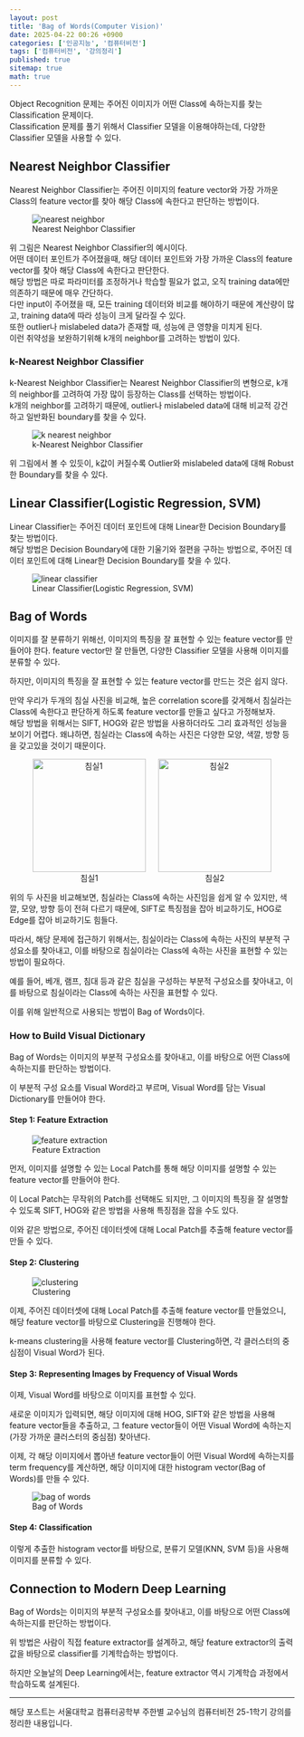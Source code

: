 ```yaml
---
layout: post
title: 'Bag of Words(Computer Vision)'
date: 2025-04-22 00:26 +0900
categories: ['인공지능', '컴퓨터비전']
tags: ['컴퓨터비전', '강의정리']
published: true
sitemap: true
math: true
---
```

Object Recognition 문제는 주어진 이미지가 어떤 Class에 속하는지를 찾는 Classification 문제이다.  
Classification 문제를 풀기 위해서 Classifier 모델을 이용해야하는데, 다양한 Classifier 모델을 사용할 수 있다.  

## Nearest Neighbor Classifier
Nearest Neighbor Classifier는 주어진 이미지의 feature vector와 가장 가까운 Class의 feature vector를 찾아 해당 Class에 속한다고 판단하는 방법이다.

<figure>
    <img src="../assets/img/2025-04-22-bag-of-words-computer-vision/image.png" alt="nearest neighbor">
    <figcaption>Nearest Neighbor Classifier</figcaption>
</figure>

위 그림은 Nearest Neighbor Classifier의 예시이다.  
어떤 데이터 포인트가 주어졌을때, 해당 데이터 포인트와 가장 가까운 Class의 feature vector를 찾아 해당 Class에 속한다고 판단한다.  
해당 방법은 따로 파라미터를 조정하거나 학습할 필요가 없고, 오직 training data에만 의존하기 때문에 매우 간단하다.  
다만 input이 주어졌을 때, 모든 training 데이터와 비교를 해야하기 때문에 계산량이 많고, training data에 따라 성능이 크게 달라질 수 있다.  
또한 outlier나 mislabeled data가 존재할 때, 성능에 큰 영향을 미치게 된다.  
이런 취약성을 보완하기위해 k개의 neighbor를 고려하는 방법이 있다.  

### k-Nearest Neighbor Classifier
k-Nearest Neighbor Classifier는 Nearest Neighbor Classifier의 변형으로, k개의 neighbor를 고려하여 가장 많이 등장하는 Class를 선택하는 방법이다.  
k개의 neighbor를 고려하기 때문에, outlier나 mislabeled data에 대해 비교적 강건하고 일반화된 boundary를 찾을 수 있다.
<figure>
    <img src="../assets/img/2025-04-22-bag-of-words-computer-vision/image1.png" alt="k nearest neighbor">
    <figcaption>k-Nearest Neighbor Classifier</figcaption>
</figure>
위 그림에서 볼 수 있듯이, k값이 커질수록 Outlier와 mislabeled data에 대해 Robust한 Boundary를 찾을 수 있다.  

## Linear Classifier(Logistic Regression, SVM)
Linear Classifier는 주어진 데이터 포인트에 대해 Linear한 Decision Boundary를 찾는 방법이다.  
해당 방법은 Decision Boundary에 대한 기울기와 절편을 구하는 방법으로, 주어진 데이터 포인트에 대해 Linear한 Decision Boundary를 찾을 수 있다.  
<figure>
    <img src="../assets/img/2025-04-22-bag-of-words-computer-vision/image2.png" alt="linear classifier">
    <figcaption>Linear Classifier(Logistic Regression, SVM)</figcaption>
</figure>

## Bag of Words
이미지를 잘 분류하기 위해선, 이미지의 특징을 잘 표현할 수 있는 feature vector를 만들어야 한다. feature vector만 잘 만들면, 다양한 Classifier 모델을 사용해 이미지를 분류할 수 있다.  

하지만, 이미지의 특징을 잘 표현할 수 있는 feature vector를 만드는 것은 쉽지 않다.

만약 우리가 두개의 침실 사진을 비교해, 높은 correlation score를 갖게해서 침실라는 Class에 속한다고 판단하게 하도록 feature vector를 만들고 싶다고 가정해보자.  
해당 방법을 위해서는 SIFT, HOG와 같은 방법을 사용하더라도 그리 효과적인 성능을 보이기 어렵다. 왜냐하면, 침실라는 Class에 속하는 사진은 다양한 모양, 색깔, 방향 등을 갖고있을 것이기 때문이다.  

<figure style="display: flex; justify-content: space-around; align-items: center; gap: 20px;">
    <div style="text-align: center;">
        <img src="../assets/img/2025-04-22-bag-of-words-computer-vision/image3.png" alt="침실1" style="height: 200px;">
        <figcaption>침실1</figcaption>
    </div>
    <div style="text-align: center;">
        <img src="../assets/img/2025-04-22-bag-of-words-computer-vision/image4.png" alt="침실2" style="height: 200px;">
        <figcaption>침실2</figcaption>
    </div>
</figure>

위의 두 사진을 비교해보면, 침실라는 Class에 속하는 사진임을 쉽게 알 수 있지만, 색깔, 모양, 방향 등이 전혀 다르기 때문에, SIFT로 특징점을 잡아 비교하기도, HOG로 Edge를 잡아 비교하기도 힘들다.  

따라서, 해당 문제에 접근하기 위해서는, 침실이라는 Class에 속하는 사진의 부분적 구성요소를 찾아내고, 이를 바탕으로 침실이라는 Class에 속하는 사진을 표현할 수 있는 방법이 필요하다.  

예를 들어, 베개, 램프, 침대 등과 같은 침실을 구성하는 부분적 구성요소를 찾아내고, 이를 바탕으로 침실이라는 Class에 속하는 사진을 표현할 수 있다.  

이를 위해 일반적으로 사용되는 방법이 Bag of Words이다.

### How to Build Visual Dictionary

Bag of Words는 이미지의 부분적 구성요소를 찾아내고, 이를 바탕으로 어떤 Class에 속하는지를 판단하는 방법이다.  

이 부분적 구성 요소를 Visual Word라고 부르며, Visual Word를 담는 Visual Dictionary를 만들어야 한다.  

#### Step 1: Feature Extraction

<figure>
    <img src="../assets/img/2025-04-22-bag-of-words-computer-vision/image5.png" alt="feature extraction">
    <figcaption>Feature Extraction</figcaption>
</figure>

먼저, 이미지를 설명할 수 있는 Local Patch를 통해 해당 이미지를 설명할 수 있는 feature vector를 만들어야 한다.  

이 Local Patch는 무작위의 Patch를 선택해도 되지만, 그 이미지의 특징을 잘 설명할 수 있도록 SIFT, HOG와 같은 방법을 사용해 특징점을 잡을 수도 있다.  

이와 같은 방법으로, 주어진 데이터셋에 대해 Local Patch를 추출해 feature vector를 만들 수 있다.

#### Step 2: Clustering

<figure>
    <img src="../assets/img/2025-04-22-bag-of-words-computer-vision/image6.png" alt="clustering">
    <figcaption>Clustering</figcaption>
</figure>

이제, 주어진 데이터셋에 대해 Local Patch를 추출해 feature vector를 만들었으니, 해당 feature vector를 바탕으로 Clustering을 진행해야 한다.  

k-means clustering을 사용해 feature vector를 Clustering하면, 각 클러스터의 중심점이 Visual Word가 된다.  

#### Step 3: Representing Images by Frequency of Visual Words

이제, Visual Word를 바탕으로 이미지를 표현할 수 있다.

새로운 이미지가 입력되면, 해당 이미지에 대해 HOG, SIFT와 같은 방법을 사용해 feature vector들을 추출하고, 그 feature vector들이 어떤 Visual Word에 속하는지(가장 가까운 클러스터의 중심점) 찾아낸다.  

이제, 각 해당 이미지에서 뽑아낸 feature vector들이 어떤 Visual Word에 속하는지를 term frequency를 계산하면, 해당 이미지에 대한 histogram vector(Bag of Words)를 만들 수 있다.

<figure>
    <img src="../assets/img/2025-04-22-bag-of-words-computer-vision/image7.png" alt="bag of words">
    <figcaption>Bag of Words</figcaption>
</figure>


#### Step 4: Classification

이렇게 추출한 histogram vector를 바탕으로, 분류기 모델(KNN, SVM 등)을 사용해 이미지를 분류할 수 있다.

## Connection to Modern Deep Learning
Bag of Words는 이미지의 부분적 구성요소를 찾아내고, 이를 바탕으로 어떤 Class에 속하는지를 판단하는 방법이다.  

위 방법은 사람이 직접 feature extractor를 설계하고, 해당 feature extractor의 출력값을 바탕으로 classifier를 기계학습하는 방법이다.  

하지만 오늘날의 Deep Learning에서는, feature extractor 역시 기계학습 과정에서 학습하도록 설계된다. 

---
해당 포스트는 서울대학교 컴퓨터공학부 주한별 교수님의 컴퓨터비전 25-1학기 강의를 정리한 내용입니다.